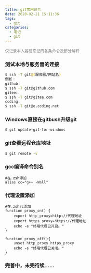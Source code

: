 ```yaml
---
title: git常用命令
date: 2020-02-21 15:11:36
tags: 
  - git
categories: 
  - 笔记
  - git
---
```


<font color=gray size=2 >仅记录本人容易忘记的各条命令及部分解释</font>  

### 测试本地与服务器的连接
``` bash
$ ssh -T git@(服务器/网站名)  
例如：  
github:  
$ ssh -T git@github.com  
gitee:   
$ ssh -T git@gitee.com  
coding:  
$ ssh -T git@e.coding.net
```

### Windows直接在gitbush升级git
``` bash
$ git update-git-for-windows
```

### git查看远程仓库地址
``` bash
$ git remote -v
```

### gcc编译命令别名
``` .zshrc
#在.zsh添加
alias cc="g++ -Wall"
```
### 代理设置添加

``` .zshrc
#在.zshrc添加
function proxy_on() {
    export http_proxy=http://代理地址
    export https_proxy=https://代理地址
    echo -e "终端代理已开启。"
}

function proxy_off(){
    unset http_proxy https_proxy
    echo -e "终端代理已关闭。"
}
```



### 完善中，未完待续……
